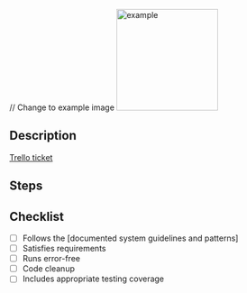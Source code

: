 // Change to example image 
<img src="https://" alt="example" width="180"/>

## Description

[Trello ticket](https://...)

[//]: # 'Describe what changes are made in the pull request.'

## Steps

[//]: # 'OPTIONAL - Provide a list of steps to describe what was done to verify that a problem has been resolved or a feature has been completely added.'

## Checklist

- [ ] Follows the [documented system guidelines and patterns]
- [ ] Satisfies requirements
- [ ] Runs error-free
- [ ] Code cleanup
- [ ] Includes appropriate testing coverage
